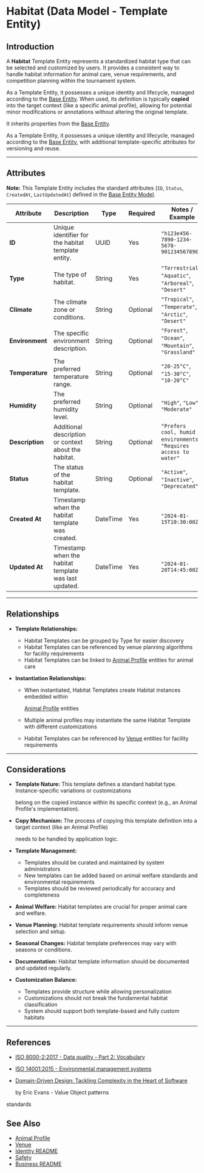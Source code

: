 # **Habitat** (Data Model - Template Entity)

## **Introduction**

A **Habitat** Template Entity represents a standardized habitat type that can be selected and customized
by users. It provides a consistent way to handle habitat information for animal care, venue requirements, and competition
planning within the tournament system.

As a Template Entity, it possesses a unique identity and lifecycle, managed according to the
[Base Entity](../../foundation/base_entity.md). When used, its definition is typically **copied** into the target
context (like a specific animal profile), allowing for potential minor modifications or annotations without altering the
original template.

It inherits properties from the [Base Entity](../../foundation/base_entity.md).

As a Template Entity, it possesses a unique identity and lifecycle, managed according to the [Base Entity](../../foundation/base_entity.md), with additional template-specific attributes for versioning and reuse.

---

## **Attributes**

**Note:** This Template Entity includes the standard attributes (`ID`, `Status`, `CreatedAt`, `LastUpdatedAt`) defined in the [Base Entity Model](../../foundation/base_entity.md).

| Attribute       | Description                                          | Type     | Required | Notes / Example                                                    |
| --------------- | ---------------------------------------------------- | -------- | -------- | ------------------------------------------------------------------ |
| **ID**          | Unique identifier for the habitat template entity.   | UUID     | Yes      | `"h123e456-7890-1234-5678-901234567890"`                            |
| **Type**        | The type of habitat.                                 | String   | Yes      | `"Terrestrial"`, `"Aquatic"`, `"Arboreal"`, `"Desert"`             |
| **Climate**     | The climate zone or conditions.                      | String   | Optional | `"Tropical"`, `"Temperate"`, `"Arctic"`, `"Desert"`                |
| **Environment** | The specific environment description.                | String   | Optional | `"Forest"`, `"Ocean"`, `"Mountain"`, `"Grassland"`                 |
| **Temperature** | The preferred temperature range.                     | String   | Optional | `"20-25°C"`, `"15-30°C"`, `"10-20°C"`                              |
| **Humidity**    | The preferred humidity level.                        | String   | Optional | `"High"`, `"Low"`, `"Moderate"`                                    |
| **Description** | Additional description or context about the habitat. | String   | Optional | `"Prefers cool, humid environments"`, `"Requires access to water"` |
| **Status**      | The status of the habitat template.                  | String   | Optional | `"Active"`, `"Inactive"`, `"Deprecated"`                           |
| **Created At**  | Timestamp when the habitat template was created.     | DateTime | Yes      | `"2024-01-15T10:30:00Z"`                                           |
| **Updated At**  | Timestamp when the habitat template was last updated.| DateTime | Yes      | `"2024-01-20T14:45:00Z"`                                           |

---

## **Relationships**

- **Template Relationships:**

  - Habitat Templates can be grouped by Type for easier discovery
  - Habitat Templates can be referenced by venue planning algorithms for facility requirements
  - Habitat Templates can be linked to [Animal Profile](../profile/animal.md) entities for animal care

- **Instantiation Relationships:**

  - When instantiated, Habitat Templates create Habitat instances embedded within

    [Animal Profile](../profile/animal.md) entities

  - Multiple animal profiles may instantiate the same Habitat Template with different customizations
  - Habitat Templates can be referenced by [Venue](../../venue/README.md) entities for facility requirements

---

## **Considerations**

- **Template Nature:** This template defines a standard habitat type. Instance-specific variations or customizations

  belong on the copied instance within its specific context (e.g., an Animal Profile's implementation).

- **Copy Mechanism:** The process of copying this template definition into a target context (like an Animal Profile)

  needs to be handled by application logic.

- **Template Management:**

  - Templates should be curated and maintained by system administrators
  - New templates can be added based on animal welfare standards and environmental requirements
  - Templates should be reviewed periodically for accuracy and completeness

- **Animal Welfare:** Habitat templates are crucial for proper animal care and welfare.
- **Venue Planning:** Habitat template requirements should inform venue selection and setup.
- **Seasonal Changes:** Habitat template preferences may vary with seasons or conditions.
- **Documentation:** Habitat template information should be documented and updated regularly.
- **Customization Balance:**

  - Templates provide structure while allowing personalization
  - Customizations should not break the fundamental habitat classification
  - System should support both template-based and fully custom habitats

---

## References

- [ISO 8000-2:2017 - Data quality - Part 2: Vocabulary](https://www.iso.org/standard/36326.html)
- [ISO 14001:2015 - Environmental management systems](https://www.iso.org/standard/60857.html)
- [Domain-Driven Design: Tackling Complexity in the Heart of Software](https://www.amazon.com/Domain-Driven-Design-Tackling-Complexity-Software/dp/0321125215)

  by Eric Evans - Value Object patterns

<!-- Removed broken external link: AVMA Animal Welfare Principles (404) -->

  standards

## See Also

- [Animal Profile](../profile/animal.md)
- [Venue](../../venue/README.md)
- [Identity README](../../identity/README.md)
- [Safety](../../safety/safety.md)
- [Business README](../../README.md)

